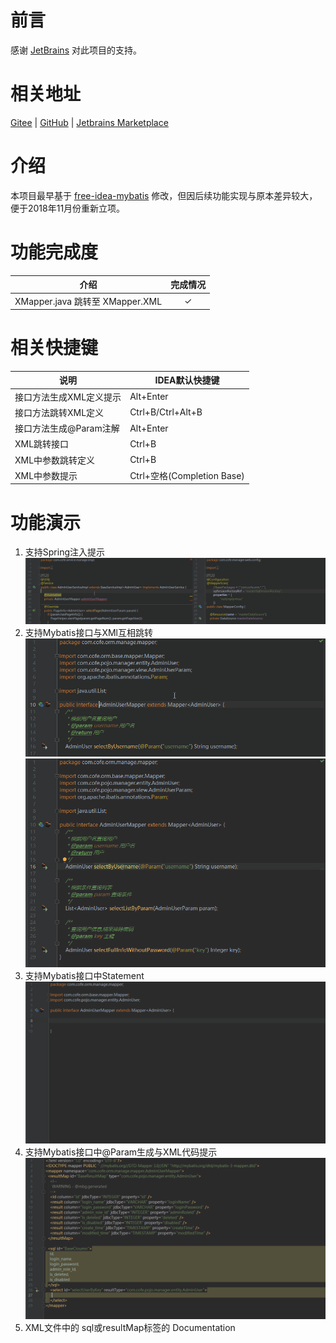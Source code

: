 # 前言

感谢 [JetBrains](https://www.jetbrains.com/?from=Cofe-Mybatis) 对此项目的支持。

# 相关地址 

[Gitee](https://gitee.com/cofedream/Cofe-Mybatis) | [GitHub](https://github.com/cofedream/Cofe-Mybatis) | [Jetbrains Marketplace](https://plugins.jetbrains.com/plugin/12808-cofe-mybatis)

# 介绍

本项目最早基于 [free-idea-mybatis](https://github.com/wuzhizhan/free-idea-mybatis) 修改，但因后续功能实现与原本差异较大，便于2018年11月份重新立项。

# 功能完成度

| 介绍 | 完成情况 |
| :---: | :---: |
| XMapper.java 跳转至 XMapper.XML | ✓ |

# 相关快捷键

| 说明| IDEA默认快捷键| 
| --- | --- | 
| 接口方法生成XML定义提示 | Alt+Enter |
| 接口方法跳转XML定义 | Ctrl+B/Ctrl+Alt+B |
| 接口方法生成@Param注解 | Alt+Enter |
| XML跳转接口 | Ctrl+B |
| XML中参数跳转定义 | Ctrl+B |
| XML中参数提示 | Ctrl+空格(Completion Base) |

# 功能演示

1. 支持Spring注入提示<br/> ![SpringInject](/images/SpringInject.gif)
2. 支持Mybatis接口与XMl互相跳转<br/> ![](/images/NavigateToXml.gif)<br/>![](/images/NavigateToMethod.gif)
3. 支持Mybatis接口中Statement<br/>![](/images/GenerateStatement.gif)
4. 支持Mybatis接口中@Param生成与XML代码提示<br/>![](/images/ParamCompletion.gif)
5. XML文件中的 sql或resultMap标签的 Documentation